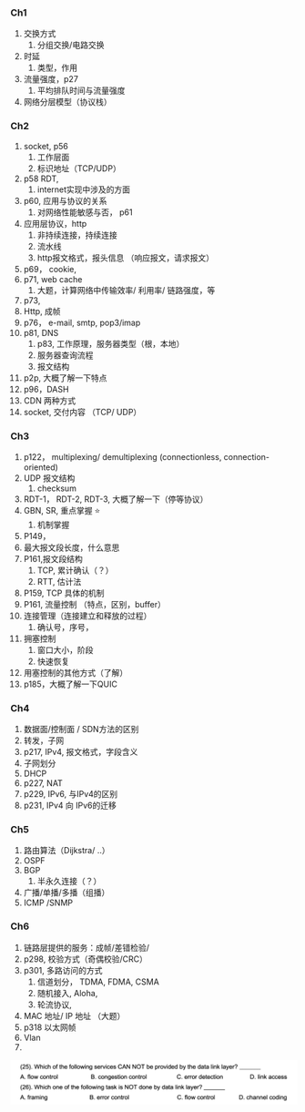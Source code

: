 ### Ch1
1. 交换方式
	1. 分组交换/电路交换
2. 时延
	1. 类型，作用
3. 流量强度，p27
	1. 平均排队时间与流量强度
4. 网络分层模型（协议栈）


### Ch2 
1. socket, p56
	1. 工作层面
	2. 标识地址（TCP/UDP）
2. p58 RDT, 
	1. internet实现中涉及的方面
3. p60, 应用与协议的关系
	1. 对网络性能敏感与否， p61
4. 应用层协议，http
	1. 非持续连接，持续连接
	2. 流水线
	3. http报文格式，报头信息 （响应报文，请求报文）
5. p69， cookie, 
6. p71, web cache
	1. 大题，计算网络中传输效率/ 利用率/ 链路强度，等
7. p73, 
8. Http, 成帧
9. p76， e-mail, smtp, pop3/imap
10. p81, DNS
	1. p83, 工作原理，服务器类型（根，本地）
	2. 服务器查询流程
	3. 报文结构
11. p2p, 大概了解一下特点
12. p96，DASH
13. CDN 两种方式
14. socket, 交付内容 （TCP/ UDP）


### Ch3 
1. p122， multiplexing/ demultiplexing (connectionless, connection-oriented)
2. UDP 报文结构
	1. checksum
3. RDT-1， RDT-2, RDT-3, 大概了解一下（停等协议）
4. GBN, SR, 重点掌握 ⭐
	1. 机制掌握
5. P149， 
6. 最大报文段长度，什么意思
7. P161,报文段结构
	1. TCP, 累计确认（？）
	2. RTT, 估计法
8. P159, TCP 具体的机制
9. P161, 流量控制 （特点，区别，buffer）
10. 连接管理（连接建立和释放的过程）
	1. 确认号，序号，
11. 拥塞控制
	1. 窗口大小，阶段
	2. 快速恢复
12. 用塞控制的其他方式（了解）
13. p185，大概了解一下QUIC


### Ch4
1. 数据面/控制面 / SDN方法的区别
2. 转发，子网
3. p217, IPv4, 报文格式，字段含义
4. 子网划分
5. DHCP
6. p227, NAT
7. p229, IPv6, 与IPv4的区别
8. p231, IPv4 向 IPv6的迁移


### Ch5
1. 路由算法（Dijkstra/ ..）
2. OSPF
3. BGP
	1. 半永久连接（？）
4. 广播/单播/多播（组播）
5. ICMP /SNMP


### Ch6
1. 链路层提供的服务：成帧/差错检验/
2. p298, 校验方式（奇偶校验/CRC）
3. p301, 多路访问的方式
	1. 信道划分， TDMA, FDMA, CSMA
	2. 随机接入, Aloha, 
	3. 轮流协议, 
4. MAC 地址/ IP 地址 （大题）
5. p318 以太网帧
6. Vlan
7. 


![](../../../Assets/Pics/Screenshot%202023-06-13%20at%208.28.55%20PM.png)